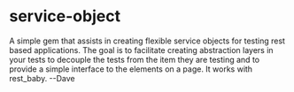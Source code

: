# service-object
A simple gem that assists in creating flexible service objects for testing rest based applications. The goal is to facilitate creating abstraction layers in your tests to decouple the tests from the item they are testing and to provide a simple interface to the elements on a page. It works with rest_baby.
--Dave
